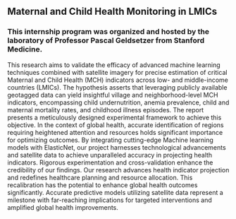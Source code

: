 <h2>Maternal and Child Health Monitoring in LMICs</h2>
<h3>This internship program was organized and hosted by the laboratory of Professor Pascal Geldsetzer from Stanford Medicine.</h3>

This research aims to validate the efficacy of advanced machine learning techniques combined with satellite imagery for precise estimation of critical Maternal and Child Health (MCH) indicators across low- and middle-income countries (LMICs). The hypothesis asserts that leveraging publicly available geotagged data can yield insightful village and neighborhood-level MCH indicators, encompassing child undernutrition, anemia prevalence, child and maternal mortality rates, and childhood illness episodes.
The report presents a meticulously designed experimental framework to achieve this objective. In the context of global health, accurate identification of regions requiring heightened attention and resources holds significant importance for optimizing outcomes. By integrating cutting-edge Machine learning models with ElasticNet, our project harnesses technological advancements and satellite data to achieve unparalleled accuracy in projecting health indicators. Rigorous experimentation and cross-validation enhance the credibility of our findings.
Our research advances health indicator projection and redefines healthcare planning and resource allocation. This recalibration has the potential to enhance global health outcomes significantly. Accurate predictive models utilizing satellite data represent a milestone with far-reaching implications for targeted interventions and amplified global health improvements.
